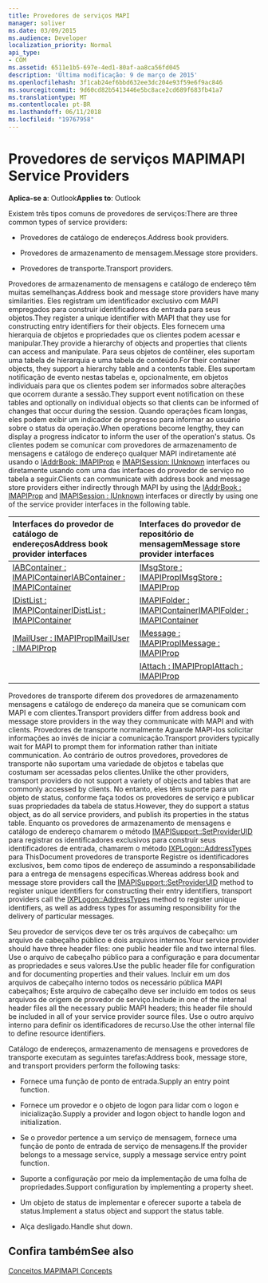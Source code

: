 ```yaml
---
title: Provedores de serviços MAPI
manager: soliver
ms.date: 03/09/2015
ms.audience: Developer
localization_priority: Normal
api_type:
- COM
ms.assetid: 6511e1b5-697e-4ed1-80af-aa8ca56fd045
description: 'Última modificação: 9 de março de 2015'
ms.openlocfilehash: 3f1cab24ef6bbd632ee3dc204e93f59e6f9ac846
ms.sourcegitcommit: 9d60cd82b5413446e5bc8ace2cd689f683fb41a7
ms.translationtype: MT
ms.contentlocale: pt-BR
ms.lasthandoff: 06/11/2018
ms.locfileid: "19767958"
---
```

# <a name="mapi-service-providers"></a><span data-ttu-id="420e9-103">Provedores de serviços MAPI</span><span class="sxs-lookup"><span data-stu-id="420e9-103">MAPI Service Providers</span></span>

  
  
<span data-ttu-id="420e9-104">**Aplica-se a**: Outlook</span><span class="sxs-lookup"><span data-stu-id="420e9-104">**Applies to**: Outlook</span></span> 
  
<span data-ttu-id="420e9-105">Existem três tipos comuns de provedores de serviços:</span><span class="sxs-lookup"><span data-stu-id="420e9-105">There are three common types of service providers:</span></span>
  
- <span data-ttu-id="420e9-106">Provedores de catálogo de endereços.</span><span class="sxs-lookup"><span data-stu-id="420e9-106">Address book providers.</span></span>
    
- <span data-ttu-id="420e9-107">Provedores de armazenamento de mensagem.</span><span class="sxs-lookup"><span data-stu-id="420e9-107">Message store providers.</span></span>
    
- <span data-ttu-id="420e9-108">Provedores de transporte.</span><span class="sxs-lookup"><span data-stu-id="420e9-108">Transport providers.</span></span>
    
<span data-ttu-id="420e9-109">Provedores de armazenamento de mensagens e catálogo de endereço têm muitas semelhanças.</span><span class="sxs-lookup"><span data-stu-id="420e9-109">Address book and message store providers have many similarities.</span></span> <span data-ttu-id="420e9-110">Eles registram um identificador exclusivo com MAPI empregados para construir identificadores de entrada para seus objetos.</span><span class="sxs-lookup"><span data-stu-id="420e9-110">They register a unique identifier with MAPI that they use for constructing entry identifiers for their objects.</span></span> <span data-ttu-id="420e9-111">Eles fornecem uma hierarquia de objetos e propriedades que os clientes podem acessar e manipular.</span><span class="sxs-lookup"><span data-stu-id="420e9-111">They provide a hierarchy of objects and properties that clients can access and manipulate.</span></span> <span data-ttu-id="420e9-112">Para seus objetos de contêiner, eles suportam uma tabela de hierarquia e uma tabela de conteúdo.</span><span class="sxs-lookup"><span data-stu-id="420e9-112">For their container objects, they support a hierarchy table and a contents table.</span></span> <span data-ttu-id="420e9-113">Eles suportam notificação de evento nestas tabelas e, opcionalmente, em objetos individuais para que os clientes podem ser informados sobre alterações que ocorrem durante a sessão.</span><span class="sxs-lookup"><span data-stu-id="420e9-113">They support event notification on these tables and optionally on individual objects so that clients can be informed of changes that occur during the session.</span></span> <span data-ttu-id="420e9-114">Quando operações ficam longas, eles podem exibir um indicador de progresso para informar ao usuário sobre o status da operação.</span><span class="sxs-lookup"><span data-stu-id="420e9-114">When operations become lengthy, they can display a progress indicator to inform the user of the operation's status.</span></span> <span data-ttu-id="420e9-115">Os clientes podem se comunicar com provedores de armazenamento de mensagens e catálogo de endereço qualquer MAPI indiretamente até usando o [IAddrBook: IMAPIProp](iaddrbookimapiprop.md) e [IMAPISession: IUnknown](imapisessioniunknown.md) interfaces ou diretamente usando com uma das interfaces do provedor de serviço no tabela a seguir.</span><span class="sxs-lookup"><span data-stu-id="420e9-115">Clients can communicate with address book and message store providers either indirectly through MAPI by using the [IAddrBook : IMAPIProp](iaddrbookimapiprop.md) and [IMAPISession : IUnknown](imapisessioniunknown.md) interfaces or directly by using one of the service provider interfaces in the following table.</span></span> 
  
|<span data-ttu-id="420e9-116">**Interfaces do provedor de catálogo de endereços**</span><span class="sxs-lookup"><span data-stu-id="420e9-116">**Address book provider interfaces**</span></span>|<span data-ttu-id="420e9-117">**Interfaces do provedor de repositório de mensagem**</span><span class="sxs-lookup"><span data-stu-id="420e9-117">**Message store provider interfaces**</span></span>|
|:-----|:-----|
|[<span data-ttu-id="420e9-118">IABContainer : IMAPIContainer</span><span class="sxs-lookup"><span data-stu-id="420e9-118">IABContainer : IMAPIContainer</span></span>](iabcontainerimapicontainer.md) <br/> |[<span data-ttu-id="420e9-119">IMsgStore : IMAPIProp</span><span class="sxs-lookup"><span data-stu-id="420e9-119">IMsgStore : IMAPIProp</span></span>](imsgstoreimapiprop.md) <br/> |
|[<span data-ttu-id="420e9-120">IDistList : IMAPIContainer</span><span class="sxs-lookup"><span data-stu-id="420e9-120">IDistList : IMAPIContainer</span></span>](idistlistimapicontainer.md) <br/> |[<span data-ttu-id="420e9-121">IMAPIFolder : IMAPIContainer</span><span class="sxs-lookup"><span data-stu-id="420e9-121">IMAPIFolder : IMAPIContainer</span></span>](imapifolderimapicontainer.md) <br/> |
|[<span data-ttu-id="420e9-122">IMailUser : IMAPIProp</span><span class="sxs-lookup"><span data-stu-id="420e9-122">IMailUser : IMAPIProp</span></span>](imailuserimapiprop.md) <br/> |[<span data-ttu-id="420e9-123">IMessage : IMAPIProp</span><span class="sxs-lookup"><span data-stu-id="420e9-123">IMessage : IMAPIProp</span></span>](imessageimapiprop.md) <br/> |
| <br/> |[<span data-ttu-id="420e9-124">IAttach : IMAPIProp</span><span class="sxs-lookup"><span data-stu-id="420e9-124">IAttach : IMAPIProp</span></span>](iattachimapiprop.md) <br/> |
   
<span data-ttu-id="420e9-125">Provedores de transporte diferem dos provedores de armazenamento mensagens e catálogo de endereço da maneira que se comunicam com MAPI e com clientes.</span><span class="sxs-lookup"><span data-stu-id="420e9-125">Transport providers differ from address book and message store providers in the way they communicate with MAPI and with clients.</span></span> <span data-ttu-id="420e9-126">Provedores de transporte normalmente Aguarde MAPI-los solicitar informações ao invés de iniciar a comunicação.</span><span class="sxs-lookup"><span data-stu-id="420e9-126">Transport providers typically wait for MAPI to prompt them for information rather than initiate communication.</span></span> <span data-ttu-id="420e9-127">Ao contrário de outros provedores, provedores de transporte não suportam uma variedade de objetos e tabelas que costumam ser acessadas pelos clientes.</span><span class="sxs-lookup"><span data-stu-id="420e9-127">Unlike the other providers, transport providers do not support a variety of objects and tables that are commonly accessed by clients.</span></span> <span data-ttu-id="420e9-128">No entanto, eles têm suporte para um objeto de status, conforme faça todos os provedores de serviço e publicar suas propriedades da tabela de status.</span><span class="sxs-lookup"><span data-stu-id="420e9-128">However, they do support a status object, as do all service providers, and publish its properties in the status table.</span></span> <span data-ttu-id="420e9-129">Enquanto os provedores de armazenamento de mensagens e catálogo de endereço chamarem o método [IMAPISupport::SetProviderUID](imapisupport-setprovideruid.md) para registrar os identificadores exclusivos para construir seus identificadores de entrada, chamarem o método [IXPLogon::AddressTypes](ixplogon-addresstypes.md) para ThisDocument provedores de transporte Registre os identificadores exclusivos, bem como tipos de endereço de assumindo a responsabilidade para a entrega de mensagens específicas.</span><span class="sxs-lookup"><span data-stu-id="420e9-129">Whereas address book and message store providers call the [IMAPISupport::SetProviderUID](imapisupport-setprovideruid.md) method to register unique identifiers for constructing their entry identifiers, transport providers call the [IXPLogon::AddressTypes](ixplogon-addresstypes.md) method to register unique identifiers, as well as address types for assuming responsibility for the delivery of particular messages.</span></span> 
  
<span data-ttu-id="420e9-130">Seu provedor de serviços deve ter os três arquivos de cabeçalho: um arquivo de cabeçalho público e dois arquivos internos.</span><span class="sxs-lookup"><span data-stu-id="420e9-130">Your service provider should have three header files: one public header file and two internal files.</span></span> <span data-ttu-id="420e9-131">Use o arquivo de cabeçalho público para a configuração e para documentar as propriedades e seus valores.</span><span class="sxs-lookup"><span data-stu-id="420e9-131">Use the public header file for configuration and for documenting properties and their values.</span></span> <span data-ttu-id="420e9-132">Incluir em um dos arquivos de cabeçalho interno todos os necessário pública MAPI cabeçalhos; Este arquivo de cabeçalho deve ser incluído em todos os seus arquivos de origem de provedor de serviço.</span><span class="sxs-lookup"><span data-stu-id="420e9-132">Include in one of the internal header files all the necessary public MAPI headers; this header file should be included in all of your service provider source files.</span></span> <span data-ttu-id="420e9-133">Use o outro arquivo interno para definir os identificadores de recurso.</span><span class="sxs-lookup"><span data-stu-id="420e9-133">Use the other internal file to define resource identifiers.</span></span>
  
<span data-ttu-id="420e9-134">Catálogo de endereços, armazenamento de mensagens e provedores de transporte executam as seguintes tarefas:</span><span class="sxs-lookup"><span data-stu-id="420e9-134">Address book, message store, and transport providers perform the following tasks:</span></span>
  
- <span data-ttu-id="420e9-135">Fornece uma função de ponto de entrada.</span><span class="sxs-lookup"><span data-stu-id="420e9-135">Supply an entry point function.</span></span> 
    
- <span data-ttu-id="420e9-136">Fornece um provedor e o objeto de logon para lidar com o logon e inicialização.</span><span class="sxs-lookup"><span data-stu-id="420e9-136">Supply a provider and logon object to handle logon and initialization.</span></span> 
    
- <span data-ttu-id="420e9-137">Se o provedor pertence a um serviço de mensagem, fornece uma função de ponto de entrada de serviço de mensagens.</span><span class="sxs-lookup"><span data-stu-id="420e9-137">If the provider belongs to a message service, supply a message service entry point function.</span></span> 
    
- <span data-ttu-id="420e9-138">Suporte a configuração por meio da implementação de uma folha de propriedades.</span><span class="sxs-lookup"><span data-stu-id="420e9-138">Support configuration by implementing a property sheet.</span></span>
    
- <span data-ttu-id="420e9-139">Um objeto de status de implementar e oferecer suporte a tabela de status.</span><span class="sxs-lookup"><span data-stu-id="420e9-139">Implement a status object and support the status table.</span></span> 
    
- <span data-ttu-id="420e9-140">Alça desligado.</span><span class="sxs-lookup"><span data-stu-id="420e9-140">Handle shut down.</span></span>
    
## <a name="see-also"></a><span data-ttu-id="420e9-141">Confira também</span><span class="sxs-lookup"><span data-stu-id="420e9-141">See also</span></span>



[<span data-ttu-id="420e9-142">Conceitos MAPI</span><span class="sxs-lookup"><span data-stu-id="420e9-142">MAPI Concepts</span></span>](mapi-concepts.md)

